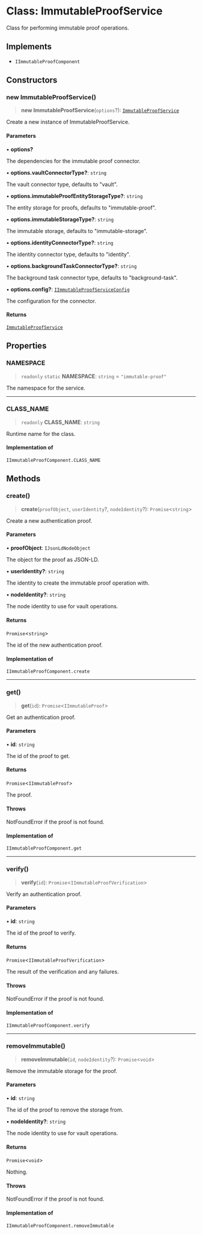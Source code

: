 # Class: ImmutableProofService

Class for performing immutable proof operations.

## Implements

- `IImmutableProofComponent`

## Constructors

### new ImmutableProofService()

> **new ImmutableProofService**(`options`?): [`ImmutableProofService`](ImmutableProofService.md)

Create a new instance of ImmutableProofService.

#### Parameters

• **options?**

The dependencies for the immutable proof connector.

• **options.vaultConnectorType?**: `string`

The vault connector type, defaults to "vault".

• **options.immutableProofEntityStorageType?**: `string`

The entity storage for proofs, defaults to "immutable-proof".

• **options.immutableStorageType?**: `string`

The immutable storage, defaults to "immutable-storage".

• **options.identityConnectorType?**: `string`

The identity connector type, defaults to "identity".

• **options.backgroundTaskConnectorType?**: `string`

The background task connector type, defaults to "background-task".

• **options.config?**: [`IImmutableProofServiceConfig`](../interfaces/IImmutableProofServiceConfig.md)

The configuration for the connector.

#### Returns

[`ImmutableProofService`](ImmutableProofService.md)

## Properties

### NAMESPACE

> `readonly` `static` **NAMESPACE**: `string` = `"immutable-proof"`

The namespace for the service.

***

### CLASS\_NAME

> `readonly` **CLASS\_NAME**: `string`

Runtime name for the class.

#### Implementation of

`IImmutableProofComponent.CLASS_NAME`

## Methods

### create()

> **create**(`proofObject`, `userIdentity`?, `nodeIdentity`?): `Promise`\<`string`\>

Create a new authentication proof.

#### Parameters

• **proofObject**: `IJsonLdNodeObject`

The object for the proof as JSON-LD.

• **userIdentity?**: `string`

The identity to create the immutable proof operation with.

• **nodeIdentity?**: `string`

The node identity to use for vault operations.

#### Returns

`Promise`\<`string`\>

The id of the new authentication proof.

#### Implementation of

`IImmutableProofComponent.create`

***

### get()

> **get**(`id`): `Promise`\<`IImmutableProof`\>

Get an authentication proof.

#### Parameters

• **id**: `string`

The id of the proof to get.

#### Returns

`Promise`\<`IImmutableProof`\>

The proof.

#### Throws

NotFoundError if the proof is not found.

#### Implementation of

`IImmutableProofComponent.get`

***

### verify()

> **verify**(`id`): `Promise`\<`IImmutableProofVerification`\>

Verify an authentication proof.

#### Parameters

• **id**: `string`

The id of the proof to verify.

#### Returns

`Promise`\<`IImmutableProofVerification`\>

The result of the verification and any failures.

#### Throws

NotFoundError if the proof is not found.

#### Implementation of

`IImmutableProofComponent.verify`

***

### removeImmutable()

> **removeImmutable**(`id`, `nodeIdentity`?): `Promise`\<`void`\>

Remove the immutable storage for the proof.

#### Parameters

• **id**: `string`

The id of the proof to remove the storage from.

• **nodeIdentity?**: `string`

The node identity to use for vault operations.

#### Returns

`Promise`\<`void`\>

Nothing.

#### Throws

NotFoundError if the proof is not found.

#### Implementation of

`IImmutableProofComponent.removeImmutable`
